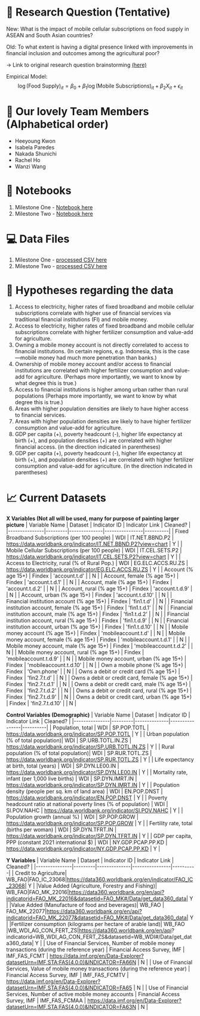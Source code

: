 # 🤔 Research Question (Tentative)
New: What is the impact of mobile cellular subscriptions on food supply in ASEAN and South Asian countries?

Old: To what extent is having a digital presence linked with improvements in financial inclusion and outcomes among the agricultural poor?

-> Link to original research question brainstorming [(here)](https://docs.google.com/presentation/d/1NucYbSjfVlvDEOBGqh_Ji_7gGyhjJVdJAMbRCjujQzY/edit?usp=sharing)

Empirical Model:
$$
\log(\text{Food Supply})_{it} = \beta_0 + \beta_1 \log(\text{Mobile Subscriptions})_{it} + \beta_2 X_{it} + \epsilon_{it}
$$


# 🤝 Our lovely Team Members (Alphabetical order)
- Heeyoung Kwon  
- Isabela Paredes  
- Nakada Shunichi  
- Rachel Ho  
- Wanzi Wang  
# 📒 Notebooks
1) Milestone One - [Notebook here](https://github.com/Graspp-25-Spring/graspp_2025s_fintech/blob/main/notebooks/Milestone_1.ipynb)
1) Milestone Two - [Notebook here](https://github.com/Graspp-25-Spring/graspp_2025s_fintech/blob/main/notebooks/Milestone_2_new.ipynb)


# 💻 Data Files
1) Milestone One - [processed CSV here](https://github.com/Graspp-25-Spring/graspp_2025s_fintech/blob/main/data/processed/wb_merged.csv)
2) Milestone Two - [processed CSV here](https://github.com/Graspp-25-Spring/graspp_2025s_fintech/blob/main/data/processed/merged_5.csv)


# 💭 Hypotheses regarding the data
1.	Access to electricity, higher rates of fixed broadband and mobile cellular subscriptions correlate with higher use of financial services via traditional financial institutions (FI) and mobile money.
2.	Access to electricity, higher rates of fixed broadband and mobile cellular subscriptions correlate with higher fertilizer consumption and value-add for agriculture.
3.	Owning a mobile money account is not directly correlated to access to financial institutions. (In certain regions, e.g. Indonesia, this is the case—mobile money had much more penetration than banks.)
4.	Ownership of mobile money account and/or access to financial institutions are correlated with higher fertilizer consumption and value-add for agriculture. (Perhaps more importantly, we want to know by what degree this is true.)
5.	Access to financial institutions is higher among urban rather than rural populations (Perhaps more importantly, we want to know by what degree this is true.)
6.	Areas with higher population densities are likely to have higher access to financial services.
7.	Areas with higher population densities are likely to have higher fertilizer consumption and value-add for agriculture.
8.	GDP per capita (+), poverty headcount (-), higher life expectancy at birth (+), and population densities (+) are correlated with higher financial access. (in the direction indicated in parentheses)
9.	GDP per capita (+), poverty headcount (-), higher life expectancy at birth (+), and population densities (+) are correlated with higher fertilizer consumption and value-add for agriculture. (in the direction indicated in parentheses)


# 📈 Current Datasets
**X Variables (Not all will be used, many for purpose of painting larger picture**
| Variable Name | Dataset | Indicator ID | Indicator Link | Cleaned? |
|---------------|---------|--------------|----------------|----------|
| Fixed Broadband Subscriptions (per 100 people) | WDI | IT.NET.BBND.P2 | https://data.worldbank.org/indicator/IT.NET.BBND.P2?view=chart | Y |
| Mobile Cellular Subscriptions (per 100 people) | WDI | IT.CEL.SETS.P2 | https://data.worldbank.org/indicator/IT.CEL.SETS.P2?view=chart | Y |
| Access to Electricity, rural (% of Rural Pop.) | WDI | EG.ELC.ACCS.RU.ZS | https://data.worldbank.org/indicator/EG.ELC.ACCS.RU.ZS | Y |
| Account (% age 15+) | Findex | 'account.t.d' | | N |
| Account, female (% age 15+) | Findex | 'account.t.d.1' | | N |
| Account, male (% age 15+) | Findex | 'account.t.d.2' | | N |
| Account, rural (% age 15+) | Findex | 'account.t.d.9' | | N |
| Account, urban (% age 15+) | Findex | 'account.t.d.10' | | N |
| Financial institution account (% age 15+) | Findex | 'fin1.t.d' | | N |
| Financial institution account, female (% age 15+) | Findex | 'fin1.t.d.1' | | N |
| Financial institution account, male (% age 15+) | Findex | 'fin1.t.d.2' | | N |
| Financial institution account, rural (% age 15+) | Findex | 'fin1.t.d.9' | | N |
| Financial institution account, urban (% age 15+) | Findex | 'fin1.t.d.10' | | N |
| Mobile money account (% age 15+) | Findex | 'mobileaccount.t.d' | | N |
| Mobile money account, female (% age 15+) | Findex | 'mobileaccount.t.d.1' | | N |
| Mobile money account, male (% age 15+) | Findex | 'mobileaccount.t.d.2' | | N |
| Mobile money account, rural (% age 15+) | Findex | 'mobileaccount.t.d.9' | | N |
| Mobile money account, urban (% age 15+) | Findex | 'mobileaccount.t.d.10' | | N |
| Own a mobile phone (% age 15+) | Findex | 'Own.phone' | | N |
| Owns a debit or credit card (% age 15+) | Findex | 'fin2.7.t.d' | | N |
| Owns a debit or credit card, female (% age 15+) | Findex | 'fin2.7.t.d.1' | | N |
| Owns a debit or credit card, male (% age 15+) | Findex | 'fin2.7.t.d.2' | | N |
| Owns a debit or credit card, rural (% age 15+) | Findex | 'fin2.7.t.d.9' | | N |
| Owns a debit or credit card, urban (% age 15+) | Findex | 'fin2.7.t.d.10' | | N |

**Control Variables (Demographic)**
| Variable Name | Dataset | Indicator ID | Indicator Link | Cleaned? |
|---------------|---------|--------------|----------------|----------|
| Population, total | WDI | SP.POP.TOTL | https://data.worldbank.org/indicator/SP.POP.TOTL | Y |
| Urban population (% of total population)| WDI | SP.URB.TOTL.IN.ZS | https://data.worldbank.org/indicator/SP.URB.TOTL.IN.ZS | Y |
| Rural population (% of total population)| WDI | SP.RUR.TOTL.ZS | https://data.worldbank.org/indicator/SP.RUR.TOTL.ZS | Y |
| Life expectancy at birth, total (years) | WDI | SP.DYN.LE00.IN | https://data.worldbank.org/indicator/SP.DYN.LE00.IN | Y |
| Mortality rate, infant (per 1,000 live births) | WDI | SP.DYN.IMRT.IN | https://data.worldbank.org/indicator/SP.DYN.IMRT.IN | Y |
| Population density (people per sq. km of land area) | WDI | EN.POP.DNST | https://data.worldbank.org/indicator/EN.POP.DNST | Y |
| Poverty headcount ratio at national poverty lines (% of population) | WDI | SI.POV.NAHC | https://data.worldbank.org/indicator/SI.POV.NAHC | Y |
| Population growth (annual %) | WDI | SP.POP.GROW | https://data.worldbank.org/indicator/SP.POP.GROW | Y | 
| Fertility rate, total (births per woman) | WDI | SP.DYN.TFRT.IN | https://data.worldbank.org/indicator/SP.DYN.TFRT.IN | Y |
| GDP per capita, PPP (constant 2021 international $) | WDI | NY.GDP.PCAP.PP.KD | https://data.worldbank.org/indicator/NY.GDP.PCAP.PP.KD | Y |

**Y Variables**
| Variable Name | Dataset | Indicator ID | Indicator Link | Cleaned? |
|---------------|---------|--------------|----------------|----------|
| Credit to Agriculture| WB_FAO|FAO_IC_23068|https://data360.worldbank.org/en/indicator/FAO_IC_23068| Y |
|Value Added (Agriculture, Forestry and Fishing)| WB_FAO|FAO_MK_22016|https://data360.worldbank.org/en/api?indicatorid=FAO_MK_22016&datasetid=FAO_MK#/Data/get_data360_data| Y |
|Value Added (Manufacture of food and beverages)| WB_FAO | FAO_MK_22077|https://data360.worldbank.org/en/api?indicatorid=FAO_MK_22077&datasetid=FAO_MK#/Data/get_data360_data| Y |
|Fertilizer consumption (kilograms per hectare of arable land)| WB_FAO |WB_WDI_AG_CON_FERT_ZS|https://data360.worldbank.org/en/api? indicatorid=WB_WDI_AG_CON_FERT_ZS&datasetid=WB_WDI#/Data/get_data360_data| Y |
| Use of Financial Services, Number of mobile money transactions (during the reference year) | Financial Access Survey, IMF | IMF_FAS_FCMT | https://data.imf.org/en/Data-Explorer?datasetUrn=IMF.STA:FAS(4.0.0)&INDICATOR=FA66N | N |
| Use of Financial Services, Value of mobile money transactions (during the reference year) | Financial Access Survey, IMF | IMF_FAS_FCMTV | https://data.imf.org/en/Data-Explorer?datasetUrn=IMF.STA:FAS(4.0.0)&INDICATOR=FA65 | N |
| Use of Financial Services, Number of active mobile money accounts | Financial Access Survey, IMF | IMF_FAS_FCMAA | https://data.imf.org/en/Data-Explorer?datasetUrn=IMF.STA:FAS(4.0.0)&INDICATOR=FA63N | N |
